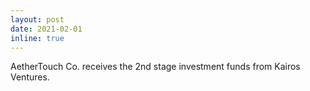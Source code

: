 ```yaml
---
layout: post
date: 2021-02-01
inline: true
---
```


AetherTouch Co. receives the 2nd stage investment funds from Kairos Ventures.

